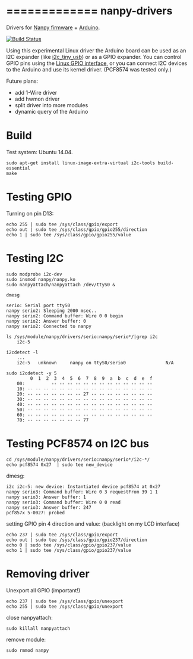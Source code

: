 =============
nanpy-drivers
=============

Drivers for [Nanpy firmware](https://github.com/nanpy/nanpy-firmware) + [Arduino](http://www.arduino.cc/).

[![Build Status](https://travis-ci.org/ponty/nanpy-drivers.svg)](https://travis-ci.org/ponty/nanpy-drivers)

Using this experimental Linux driver the Arduino board can be used as an I2C expander 
(like [i2c_tiny_usb](http://www.harbaum.org/till/i2c_tiny_usb/)) or as a GPIO expander.
You can control GPIO pins using the [Linux GPIO interface](https://www.kernel.org/doc/Documentation/gpio/sysfs.txt),
or you can connect I2C devices to the Arduino and use its kernel driver.
(PCF8574 was tested only.)

Future plans: 
 - add 1-Wire driver
 - add hwmon driver
 - split driver into more modules
 - dynamic query of the Arduino

Build 
=====

Test system: Ubuntu 14.04.

    sudo apt-get install linux-image-extra-virtual i2c-tools build-essential
    make
    

Testing GPIO
============

Turning on pin D13:

    echo 255 | sudo tee /sys/class/gpio/export
    echo out | sudo tee /sys/class/gpio/gpio255/direction
    echo 1 | sudo tee /sys/class/gpio/gpio255/value


Testing I2C
===========

    sudo modprobe i2c-dev
    sudo insmod nanpy/nanpy.ko
    sudo nanpyattach/nanpyattach /dev/ttyS0 &
    
    dmesg

    serio: Serial port ttyS0
    nanpy serio2: Sleeping 2000 msec..
    nanpy serio2: Command buffer: Wire 0 0 begin 
    nanpy serio2: Answer buffer: 0
    nanpy serio2: Connected to nanpy
    
    ls /sys/module/nanpy/drivers/serio:nanpy/serio*/|grep i2c
        i2c-5
    
    i2cdetect -l
        ...
        i2c-5   unknown     nanpy on ttyS0/serio0               N/A
    
    sudo i2cdetect -y 5
             0  1  2  3  4  5  6  7  8  9  a  b  c  d  e  f
        00:          -- -- -- -- -- -- -- -- -- -- -- -- -- 
        10: -- -- -- -- -- -- -- -- -- -- -- -- -- -- -- -- 
        20: -- -- -- -- -- -- -- 27 -- -- -- -- -- -- -- -- 
        30: -- -- -- -- -- -- -- -- -- -- -- -- -- -- -- -- 
        40: -- -- -- -- -- -- -- -- -- -- -- -- -- -- -- -- 
        50: -- -- -- -- -- -- -- -- -- -- -- -- -- -- -- -- 
        60: -- -- -- -- -- -- -- -- -- -- -- -- -- -- -- -- 
        70: -- -- -- -- -- -- -- 77

Testing PCF8574 on I2C bus
==========================

    cd /sys/module/nanpy/drivers/serio:nanpy/serio*/i2c-*/
    echo pcf8574 0x27  | sudo tee new_device
       
dmesg:
 
    i2c i2c-5: new_device: Instantiated device pcf8574 at 0x27
    nanpy serio3: Command buffer: Wire 0 3 requestFrom 39 1 1 
    nanpy serio3: Answer buffer: 1
    nanpy serio3: Command buffer: Wire 0 0 read 
    nanpy serio3: Answer buffer: 247
    pcf857x 5-0027: probed    

setting GPIO pin 4 direction and value: (backlight on my LCD interface)    
 
    echo 237 | sudo tee /sys/class/gpio/export
    echo out | sudo tee /sys/class/gpio/gpio237/direction
    echo 0 | sudo tee /sys/class/gpio/gpio237/value
    echo 1 | sudo tee /sys/class/gpio/gpio237/value

Removing driver
===============
    
Unexport all GPIO (important!)

    echo 237 | sudo tee /sys/class/gpio/unexport
    echo 255 | sudo tee /sys/class/gpio/unexport
    
close nanpyattach:

    sudo killall nanpyattach
    
remove module:

    sudo rmmod nanpy        
    
